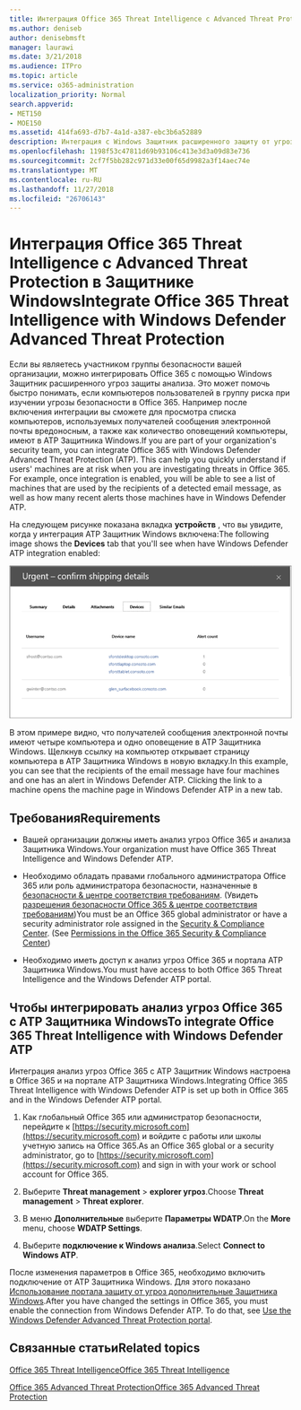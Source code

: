 ```yaml
---
title: Интеграция Office 365 Threat Intelligence с Advanced Threat Protection в Защитнике Windows
ms.author: deniseb
author: denisebmsft
manager: laurawi
ms.date: 3/21/2018
ms.audience: ITPro
ms.topic: article
ms.service: o365-administration
localization_priority: Normal
search.appverid:
- MET150
- MOE150
ms.assetid: 414fa693-d7b7-4a1d-a387-ebc3b6a52889
description: Интеграция с Windows Защитник расширенного защиту от угроз для просмотра более подробные сведения об управлении угроз защиту от угроз для Office 365 расширенный.
ms.openlocfilehash: 1198f53c47811d69b93106c413e3d3a09d83e736
ms.sourcegitcommit: 2cf7f5bb282c971d33e00f65d9982a3f14aec74e
ms.translationtype: MT
ms.contentlocale: ru-RU
ms.lasthandoff: 11/27/2018
ms.locfileid: "26706143"
---
```

# <a name="integrate-office-365-threat-intelligence-with-windows-defender-advanced-threat-protection"></a><span data-ttu-id="479d9-103">Интеграция Office 365 Threat Intelligence с Advanced Threat Protection в Защитнике Windows</span><span class="sxs-lookup"><span data-stu-id="479d9-103">Integrate Office 365 Threat Intelligence with Windows Defender Advanced Threat Protection</span></span>

<span data-ttu-id="479d9-p101">Если вы являетесь участником группы безопасности вашей организации, можно интегрировать Office 365 с помощью Windows Защитник расширенного угроз защиты анализа. Это может помочь быстро понимать, если компьютеров пользователей в группу риска при изучении угрозы безопасности в Office 365. Например после включения интеграции вы сможете для просмотра списка компьютеров, используемых получателей сообщения электронной почты вредоносным, а также как количество оповещений компьютеры, имеют в ATP Защитника Windows.</span><span class="sxs-lookup"><span data-stu-id="479d9-p101">If you are part of your organization's security team, you can integrate Office 365 with Windows Defender Advanced Threat Protection (ATP). This can help you quickly understand if users' machines are at risk when you are investigating threats in Office 365. For example, once integration is enabled, you will be able to see a list of machines that are used by the recipients of a detected email message, as well as how many recent alerts those machines have in Windows Defender ATP.</span></span>
  
<span data-ttu-id="479d9-107">На следующем рисунке показана вкладка **устройств** , что вы увидите, когда у интеграция ATP Защитник Windows включена:</span><span class="sxs-lookup"><span data-stu-id="479d9-107">The following image shows the **Devices** tab that you'll see when have Windows Defender ATP integration enabled:</span></span> 
  
![При включении анализа Защитник Windows можно просмотреть список компьютеров с оповещениями.](media/fec928ea-8f0c-44d7-80b9-a2e0a8cd4e89.PNG)
  
<span data-ttu-id="479d9-p102">В этом примере видно, что получателей сообщения электронной почты имеют четыре компьютера и одно оповещение в ATP Защитника Windows. Щелкнув ссылку на компьютер открывает страницу компьютера в ATP Защитника Windows в новую вкладку.</span><span class="sxs-lookup"><span data-stu-id="479d9-p102">In this example, you can see that the recipients of the email message have four machines and one has an alert in Windows Defender ATP. Clicking the link to a machine opens the machine page in Windows Defender ATP in a new tab.</span></span>
  
## <a name="requirements"></a><span data-ttu-id="479d9-111">Требования</span><span class="sxs-lookup"><span data-stu-id="479d9-111">Requirements</span></span>

- <span data-ttu-id="479d9-112">Вашей организации должны иметь анализ угроз Office 365 и анализа Защитника Windows.</span><span class="sxs-lookup"><span data-stu-id="479d9-112">Your organization must have Office 365 Threat Intelligence and Windows Defender ATP.</span></span>
    
- <span data-ttu-id="479d9-p103">Необходимо обладать правами глобального администратора Office 365 или роль администратора безопасности, назначенные в [безопасности &amp; центре соответствия требованиям](https://security.microsoft.com). (Увидеть [разрешения безопасности Office 365 &amp; центре соответствия требованиям](permissions-in-the-security-and-compliance-center.md))</span><span class="sxs-lookup"><span data-stu-id="479d9-p103">You must be an Office 365 global administrator or have a security administrator role assigned in the [Security &amp; Compliance Center](https://security.microsoft.com). (See [Permissions in the Office 365 Security &amp; Compliance Center](permissions-in-the-security-and-compliance-center.md))</span></span>
    
- <span data-ttu-id="479d9-115">Необходимо иметь доступ к анализ угроз Office 365 и портала ATP Защитника Windows.</span><span class="sxs-lookup"><span data-stu-id="479d9-115">You must have access to both Office 365 Threat Intelligence and the Windows Defender ATP portal.</span></span>
    
## <a name="to-integrate-office-365-threat-intelligence-with-windows-defender-atp"></a><span data-ttu-id="479d9-116">Чтобы интегрировать анализ угроз Office 365 с ATP Защитника Windows</span><span class="sxs-lookup"><span data-stu-id="479d9-116">To integrate Office 365 Threat Intelligence with Windows Defender ATP</span></span>

<span data-ttu-id="479d9-117">Интеграция анализ угроз Office 365 с ATP Защитник Windows настроена в Office 365 и на портале ATP Защитника Windows.</span><span class="sxs-lookup"><span data-stu-id="479d9-117">Integrating Office 365 Threat Intelligence with Windows Defender ATP is set up both in Office 365 and in the Windows Defender ATP portal.</span></span>
  
1. <span data-ttu-id="479d9-118">Как глобальный Office 365 или администратор безопасности, перейдите к [https://security.microsoft.com](https://security.microsoft.com) и войдите с работы или школы учетную запись на Office 365.</span><span class="sxs-lookup"><span data-stu-id="479d9-118">As an Office 365 global or a security administrator, go to [https://security.microsoft.com](https://security.microsoft.com) and sign in with your work or school account for Office 365.</span></span> 
    
2. <span data-ttu-id="479d9-119">Выберите **Threat management** \> **explorer угроз**.</span><span class="sxs-lookup"><span data-stu-id="479d9-119">Choose **Threat management** \> **Threat explorer**.</span></span>
    
3. <span data-ttu-id="479d9-120">В меню **Дополнительные** выберите **Параметры WDATP**.</span><span class="sxs-lookup"><span data-stu-id="479d9-120">On the **More** menu, choose **WDATP Settings**.</span></span>
    
4. <span data-ttu-id="479d9-121">Выберите **подключение к Windows анализа**.</span><span class="sxs-lookup"><span data-stu-id="479d9-121">Select **Connect to Windows ATP**.</span></span>
    
<span data-ttu-id="479d9-p104">После изменения параметров в Office 365, необходимо включить подключение от ATP Защитника Windows. Для этого показано [Использование портала защиту от угроз дополнительные Защитника Windows](https://go.microsoft.com/fwlink/?linkid=859690).</span><span class="sxs-lookup"><span data-stu-id="479d9-p104">After you have changed the settings in Office 365, you must enable the connection from Windows Defender ATP. To do that, see [Use the Windows Defender Advanced Threat Protection portal](https://go.microsoft.com/fwlink/?linkid=859690).</span></span>
  
## <a name="related-topics"></a><span data-ttu-id="479d9-124">Связанные статьи</span><span class="sxs-lookup"><span data-stu-id="479d9-124">Related topics</span></span>

[<span data-ttu-id="479d9-125">Office 365 Threat Intelligence</span><span class="sxs-lookup"><span data-stu-id="479d9-125">Office 365 Threat Intelligence</span></span>](office-365-ti.md)
  
[<span data-ttu-id="479d9-126">Office 365 Advanced Threat Protection</span><span class="sxs-lookup"><span data-stu-id="479d9-126">Office 365 Advanced Threat Protection</span></span>](office-365-atp.md)
  

